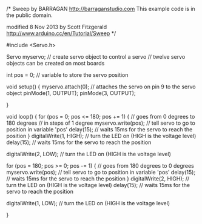 
/* Sweep
  by BARRAGAN <http://barraganstudio.com>
  This example code is in the public domain.

  modified 8 Nov 2013
  by Scott Fitzgerald
  http://www.arduino.cc/en/Tutorial/Sweep
*/

#include <Servo.h>

Servo myservo;  // create servo object to control a servo
// twelve servo objects can be created on most boards

int pos = 0;    // variable to store the servo position

void setup() {
  myservo.attach(0);  // attaches the servo on pin 9 to the servo object
  pinMode(1, OUTPUT);
  pinMode(3, OUTPUT);

}

void loop() {
  for (pos = 0; pos <= 180; pos += 1) { // goes from 0 degrees to 180 degrees
    // in steps of 1 degree
    myservo.write(pos);              // tell servo to go to position in variable 'pos'
    delay(15);                       // waits 15ms for the servo to reach the position
  }
  digitalWrite(1, HIGH);   // turn the LED on (HIGH is the voltage level)
  delay(15);                       // waits 15ms for the servo to reach the position

  digitalWrite(2, LOW);   // turn the LED on (HIGH is the voltage level)


  for (pos = 180; pos >= 0; pos -= 1) { // goes from 180 degrees to 0 degrees
    myservo.write(pos);              // tell servo to go to position in variable 'pos'
    delay(15);                       // waits 15ms for the servo to reach the position
  }
  digitalWrite(2, HIGH);   // turn the LED on (HIGH is the voltage level)
  delay(15);                       // waits 15ms for the servo to reach the position

  digitalWrite(1, LOW);   // turn the LED on (HIGH is the voltage level)

}

